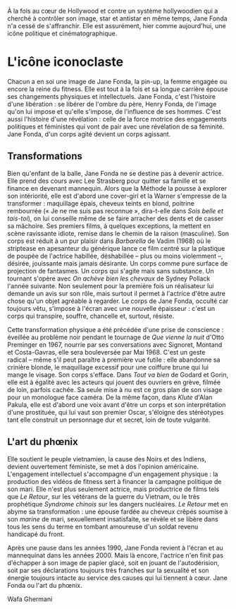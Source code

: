 À la fois au cœur de Hollywood et contre un système hollywoodien qui a cherché à contrôler son image, star et antistar en même temps, Jane Fonda n'a cessé de s'affranchir. Elle est assurément, hier comme aujourd'hui, une icône politique et cinématographique.

# L'icône iconoclaste

Chacun a en soi une image de Jane Fonda, la pin-up, la femme engagée ou encore la reine du fitness. Elle est tout à la fois et sa longue carrière épouse ses changements physiques et intellectuels. Jane Fonda, c'est l'histoire d'une libération&nbsp;: se libérer de l'ombre du père, Henry Fonda, de l'image qu'on lui impose et qu'elle s'impose, de l'influence de ses hommes. C'est aussi l'histoire d'une révélation&nbsp;: celle de la force motrice des engagements politiques et féministes qui vont de pair avec une révélation de sa féminité. Jane Fonda, d'un corps agité devient un corps agissant.

## Transformations

Bien qu'enfant de la balle, Jane Fonda ne se destine pas à devenir actrice. Elle prend des cours avec Lee Strasberg pour quitter sa famille et se finance en devenant mannequin. Alors que la Méthode la pousse à explorer son intériorité, elle est d'abord une cover-girl et la Warner s'empresse de la transformer&nbsp;: maquillage épais, cheveux teints en blond, poitrine rembourrée («&nbsp;Je ne me suis pas reconnue&nbsp;», dira-t-elle dans *Sois belle et tais-toi*), on lui conseille même de se faire arracher des dents et de casser sa mâchoire. Ses premiers films, à quelques exceptions, la mettent en scène ravissante idiote, remise dans le chemin de la raison (masculine). Son corps est réduit à un pur plaisir dans *Barbarella* de Vadim (1968) où le striptease en apesanteur du générique lance ce film centré sur la plastique de poupée de l'actrice habillée, déshabillée&nbsp;–&nbsp;plus ou moins violemment&nbsp;–, désirée, jouissante mais jamais désirante. Un corps comme pure surface de projection de fantasmes. Un corps qui s'agite mais sans substance. Un tournant s'opère avec *On achève bien les chevaux* de Sydney Pollack l'année suivante. Non seulement pour la première fois un réalisateur lui demande un avis sur son rôle, mais surtout il permet à l'actrice d'être autre chose qu'un objet agréable à regarder. Le corps de Jane Fonda, occulté car toujours vêtu, s'impose à l'écran avec une nouvelle épaisseur&nbsp;: c'est un corps qui transpire, souffre, chancelle et, surtout, résiste.

Cette transformation physique a été précédée d'une prise de conscience&nbsp;: éveillée au problème noir pendant le tournage de *Que vienne la nuit* d'Otto Preminger en 1967, nourrie par ses conversations avec Signoret, Montand et Costa-Gavras, elle sera bouleversée par Mai 1968. C'est un geste radical&nbsp;–&nbsp;même s'il peut paraître à première vue futile&nbsp;: elle abandonne sa crinière blonde, le maquillage excessif pour une coiffure brune qui lui mange le visage. Son corps s'efface. Dans *Tout va bien* de Godard et Gorin, elle est à égalité avec les acteurs qui jouent des ouvriers en grève, filmée de loin, parfois cachée. Sa seule mise à nu est ce gros plan de son visage pour un monologue face caméra. De la même façon, dans *Klute* d'Alan Pakula, elle est d'abord une voix avant d'être un corps et son interprétation d'une prostituée, qui lui vaut son premier Oscar, s'éloigne des stéréotypes tant elle construit un personnage dur et secret, loin de toute vulgarité.

## L'art du phœnix

Elle soutient le peuple vietnamien, la cause des Noirs et des Indiens, devient ouvertement féministe, se met à dos l'opinion américaine. L'engagement intellectuel s'accompagne d'un engagement physique&nbsp;: la production des vidéos de fitness sert à financer la campagne politique de son mari. Elle n'est plus seulement actrice, mais productrice de films tels que *Le Retour*, sur les vétérans de la guerre du Vietnam, ou le très prophétique *Syndrome chinois* sur les dangers nucléaires. *Le Retour* met en abyme sa transformation&nbsp;: une épouse fardée au cheveux crêpés soumise à son <em>marine</em> de mari, sexuellement insatisfaite, se révèle et se libère dans tous les sens du terme en tombant amoureuse d'un soldat revenu handicapé du front.

Après une pause dans les années 1990, Jane Fonda revient à l'écran et au mannequinat dans les années 2000. Mais là encore, l'actrice n'en finit pas d'échapper à son image de papier glacé, soit en jouant de l'autodérision, soit par ses déclarations toujours très franches sur la sexualité et son énergie toujours intacte au service des causes qui lui tiennent à cœur. Jane Fonda ou l'art du phœnix.

Wafa Ghermani